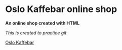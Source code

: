 # Oslo Kaffebar online shop

**An online shop created with HTML**

*This is created to practice git*

[Oslo Kaffebar](https://g.co/kgs/zz551p7)


